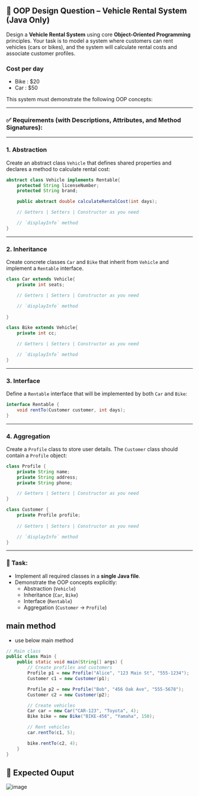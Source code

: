 ## 🧠 OOP Design Question – Vehicle Rental System (Java Only)

Design a **Vehicle Rental System** using core **Object-Oriented Programming** principles. Your task is to model a system where customers can rent vehicles (cars or bikes), and the system will calculate rental costs and associate customer profiles.

### Cost per day
 - Bike : $20
 - Car : $50

This system must demonstrate the following OOP concepts:

---

### ✅ Requirements (with Descriptions, Attributes, and Method Signatures):

---

### 1. **Abstraction**

Create an abstract class `Vehicle` that defines shared properties and declares a method to calculate rental cost:

```java
abstract class Vehicle implements Rentable{
    protected String licenseNumber;
    protected String brand;

    public abstract double calculateRentalCost(int days);

    // Getters | Setters | Constructor as you need

    // `displayInfo` method
}
```

---

### 2. **Inheritance**

Create concrete classes `Car` and `Bike` that inherit from `Vehicle` and implement a `Rentable` interface.

```java
class Car extends Vehicle{
    private int seats;

    // Getters | Setters | Constructor as you need

    // `displayInfo` method
    
}

class Bike extends Vehicle{
    private int cc;

    // Getters | Setters | Constructor as you need

    // `displayInfo` method
}
```

---

### 3. **Interface**

Define a `Rentable` interface that will be implemented by both `Car` and `Bike`:

```java
interface Rentable {
    void rentTo(Customer customer, int days);
}
```

---

### 4. **Aggregation**

Create a `Profile` class to store user details. The `Customer` class should contain a `Profile` object:

```java
class Profile {
    private String name;
    private String address;
    private String phone;

    // Getters | Setters | Constructor as you need
}

class Customer {
    private Profile profile;
    
    // Getters | Setters | Constructor as you need

    // `displayInfo` method
}

```

---

### 🎯 Task:

- Implement all required classes in a **single Java file**.
- Demonstrate the OOP concepts explicitly:
  - Abstraction (`Vehicle`)
  - Inheritance (`Car`, `Bike`)
  - Interface (`Rentable`)
  - Aggregation (`Customer` → `Profile`)


## main method

- use below main method

```java
// Main class
public class Main {
    public static void main(String[] args) {
        // Create profiles and customers
        Profile p1 = new Profile("Alice", "123 Main St", "555-1234");
        Customer c1 = new Customer(p1);

        Profile p2 = new Profile("Bob", "456 Oak Ave", "555-5678");
        Customer c2 = new Customer(p2);

        // Create vehicles
        Car car = new Car("CAR-123", "Toyota", 4);
        Bike bike = new Bike("BIKE-456", "Yamaha", 150);

        // Rent vehicles
        car.rentTo(c1, 5);

        bike.rentTo(c2, 4);
    }
}
```



## 🌟 Expected Ouput
  ![image](../Assets/ALL-1.png)
